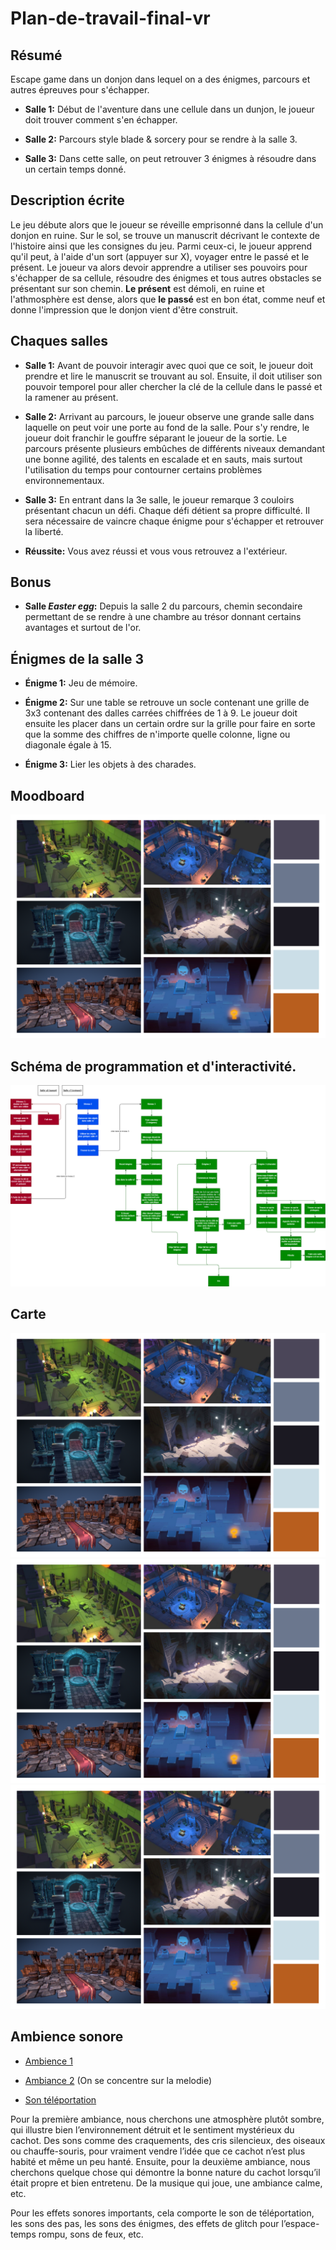 # Plan-de-travail-final-vr

## Résumé

Escape game dans un donjon dans lequel on a des énigmes, parcours et autres épreuves pour s'échapper.

- **Salle 1:** Début de l'aventure dans une cellule dans un dunjon, le joueur doit trouver comment s'en échapper.
 
- **Salle 2:** Parcours style blade & sorcery pour se rendre à la salle 3.
 
- **Salle 3:** Dans cette salle, on peut retrouver 3 énigmes à résoudre dans un certain temps donné.

## Description écrite
Le jeu débute alors que le joueur se réveille emprisonné dans la cellule d'un donjon en ruine. Sur le sol, se trouve un manuscrit décrivant le contexte de l'histoire ainsi que les consignes du jeu. Parmi ceux-ci, le joueur apprend qu'il peut, à l'aide d'un sort (appuyer sur X), voyager entre le passé et le présent. Le joueur va alors devoir apprendre a utiliser ses pouvoirs pour s'échapper de sa cellule, résoudre des énigmes et tous autres obstacles se présentant sur son chemin. **Le présent** est démoli, en ruine et l'athmosphère est dense, alors que **le passé** est en bon état, comme neuf et donne l'impression que le donjon vient d'être construit.

## Chaques salles

- **Salle 1:** Avant de pouvoir interagir avec quoi que ce soit, le joueur doit prendre et lire le manuscrit se trouvant au sol. Ensuite, il doit utiliser son pouvoir temporel pour aller chercher la clé de la cellule dans le passé et la ramener au présent.
 
- **Salle 2:** Arrivant au parcours, le joueur observe une grande salle dans laquelle on peut voir une porte au fond de la salle. Pour s'y rendre, le joueur doit franchir le gouffre séparant le joueur de la sortie. Le parcours présente plusieurs embûches de différents niveaux demandant une bonne agilité, des talents en escalade et en sauts, mais surtout l'utilisation du temps pour contourner certains problèmes environnementaux.
 
- **Salle 3:** En entrant dans la 3e salle, le joueur remarque 3 couloirs présentant chacun un défi. Chaque défi détient sa propre difficulté. Il sera nécessaire de vaincre chaque énigme pour s'échapper et retrouver la liberté.
  
- **Réussite:** Vous avez réussi et vous vous retrouvez a l'extérieur.

## Bonus

- **Salle *Easter egg*:** Depuis la salle 2 du parcours, chemin secondaire permettant de se rendre à une chambre au trésor donnant certains avantages et surtout de l'or.



## Énigmes de la salle 3

- **Énigme 1:** Jeu de mémoire.
 
- **Énigme 2:** Sur une table se retrouve un socle contenant une grille de 3x3 contenant des dalles carrées chiffrées de 1 à 9. Le joueur doit ensuite les placer dans un certain ordre sur la grille pour faire en sorte que la somme des chiffres de n'importe quelle colonne, ligne ou diagonale égale à 15.
 
- **Énigme 3:** Lier les objets à des charades.

## Moodboard
![moodboard](images/moodboard_vr.png)

## Schéma de programmation et d'interactivité.
![moodboard](images/programmation2-v3.png)

## Carte
![moodboard](images/moodboard_vr.png)
![moodboard](images/moodboard_vr.png)
![moodboard](images/moodboard_vr.png)
## Ambience sonore 
- [Ambience 1](https://www.youtube.com/watch?v=bxoRRobHtGM&t=151s)

- [Ambiance 2](https://youtu.be/DRFHklnN-SM) (On se concentre sur la melodie)

- [Son téléportation](audio/tp_sound_idea.wav)

Pour la première ambiance, nous cherchons une atmosphère plutôt sombre, qui illustre bien l’environnement détruit et le sentiment mystérieux du cachot. Des sons comme des craquements, des cris silencieux, des oiseaux ou chauffe-souris, pour vraiment vendre l’idée que ce cachot n’est plus habité et même un peu hanté. Ensuite, pour la deuxième ambiance, nous cherchons quelque chose qui démontre la bonne nature du cachot lorsqu’il était propre et bien entretenu. De la musique qui joue, une ambiance calme, etc.

Pour les effets sonores importants, cela comporte le son de téléportation, les sons des pas, les sons des énigmes, des effets de glitch pour l’espace-temps rompu, sons de feux, etc.
